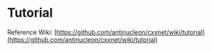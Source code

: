 Tutorial
=====

Reference Wiki: [https://github.com/antinucleon/cxxnet/wiki/tutorial](https://github.com/antinucleon/cxxnet/wiki/tutorial)

